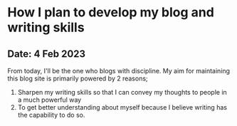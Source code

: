 # How I plan to develop my blog and writing skills

## Date: 4 Feb 2023
From today, I'll be the one who blogs with discipline. My aim for maintaining this blog site is primarily powered by 2 reasons;
1. Sharpen my writing skills so that I can convey my thoughts to people in a much powerful way
2. To get better understanding about myself because I believe writing has the capability to do so.
